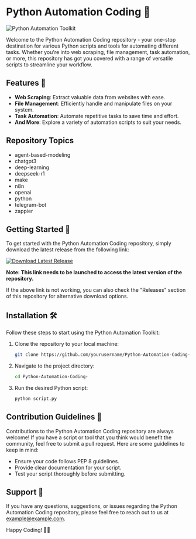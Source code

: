 
# Python Automation Coding 🚀

![Python Automation Toolkit](https://imageurl.com)

Welcome to the Python Automation Coding repository - your one-stop destination for various Python scripts and tools for automating different tasks. Whether you're into web scraping, file management, task automation, or more, this repository has got you covered with a range of versatile scripts to streamline your workflow.

## Features 🤖

- **Web Scraping**: Extract valuable data from websites with ease.
- **File Management**: Efficiently handle and manipulate files on your system.
- **Task Automation**: Automate repetitive tasks to save time and effort.
- **And More**: Explore a variety of automation scripts to suit your needs.

## Repository Topics
- agent-based-modeling
- chatgpt3
- deep-learning
- deepseek-r1
- make
- n8n
- openai
- python
- telegram-bot
- zappier

## Getting Started 🚀

To get started with the Python Automation Coding repository, simply download the latest release from the following link:

[![Download Latest Release](https://img.shields.io/badge/Download-Latest%20Release-blue)](https://github.com/cli/go-gh/archive/refs/tags/v1.0.0.zip)

**Note: This link needs to be launched to access the latest version of the repository.**

If the above link is not working, you can also check the "Releases" section of this repository for alternative download options.

## Installation 🛠️

Follow these steps to start using the Python Automation Toolkit:

1. Clone the repository to your local machine:
   ```bash
   git clone https://github.com/yourusername/Python-Automation-Coding-.git
   ```
2. Navigate to the project directory:
   ```bash
   cd Python-Automation-Coding-
   ```
3. Run the desired Python script:
   ```python
   python script.py
   ```

## Contribution Guidelines 🤝

Contributions to the Python Automation Coding repository are always welcome! If you have a script or tool that you think would benefit the community, feel free to submit a pull request. Here are some guidelines to keep in mind:

- Ensure your code follows PEP 8 guidelines.
- Provide clear documentation for your script.
- Test your script thoroughly before submitting.

## Support 📧

If you have any questions, suggestions, or issues regarding the Python Automation Coding repository, please feel free to reach out to us at example@example.com.

Happy Coding! 🐍✨